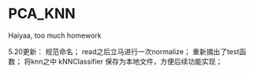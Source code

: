 # PCA_KNN
Haiyaa, too much homework

5.20更新：
规范命名；
read之后立马进行一次normalize；
重新摘出了test函数；
将knn之中 kNNClassifier 保存为本地文件，方便后续功能实现；
